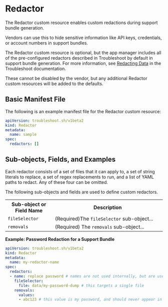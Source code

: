 # Redactor

The Redactor custom resource enables custom redactions during support bundle generation.

Vendors can use this to hide sensitive information like API keys, credentials, or account numbers in support bundles.

The Redactor custom resource is optional, but the app manager includes all of the pre-configured redactors described in Troubleshoot by default in support bundle generation. For more information, see [Redacting Data](https://troubleshoot.sh/docs/redact/) in the Troubleshoot documentation.

These cannot be disabled by the vendor, but any additional Redactor custom resources will be added to the defaults.

## Basic Manifest File

The following is an example manifest file for the Redactor custom resource:

```yaml
apiVersion: troubleshoot.sh/v1beta2
kind: Redactor
metadata:
  name: sample
spec:
  redactors: []
```

## Sub-objects, Fields, and Examples

Each redactor consists of a set of files that it can apply to, a set of string literals to replace, a set of regex replacements to run, and a list of YAML paths to redact. Any of these four can be omitted.

The following sub-objects and fields are used to define custom redactors.

<table>
  <tr>
    <th width="30%">Sub-object or Field Name</th>
    <th width="70%">Description</th>
  </tr>
  <tr>
    <td><code>fileSelector</code></td>
    <td>(Required)The <code>fileSelector</code> sub-object...</td>
  </tr>
  <tr>
    <td><code>removals</code></td>
    <td>(Required) The <code>removals</code> sub-object...</td>
  </tr>
</table>

**Example: Password Redaction for a Support Bundle**

```yaml
apiVersion: troubleshoot.sh/v1beta2
kind: Redactor
metadata:
  name: my-redactor-name
spec:
  redactors:
  - name: replace password # names are not used internally, but are useful for recordkeeping
    fileSelector:
      file: data/my-password-dump # this targets a single file
    removals:
      values:
      - abc123 # this value is my password, and should never appear in a support bundle
```
